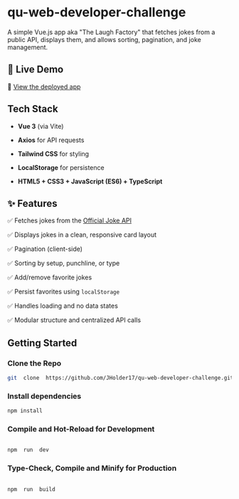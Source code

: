 
# qu-web-developer-challenge

A simple Vue.js app aka "The Laugh Factory" that fetches jokes from a public API, displays them, and allows sorting, pagination, and joke management.

## 🚀 Live Demo

🔗 [View the deployed app](https://jholder17.github.io/qu-web-developer-challenge/)

## Tech Stack

-  **Vue 3** (via Vite)

-  **Axios** for API requests

-  **Tailwind CSS** for styling

-  **LocalStorage** for persistence

-  **HTML5 + CSS3 + JavaScript (ES6) + TypeScript**

  

## ✨ Features

  

✅ Fetches jokes from the [Official Joke API](https://github.com/15Dkatz/official_joke_api)

✅ Displays jokes in a clean, responsive card layout

✅ Pagination (client-side)

✅ Sorting by setup, punchline, or type

✅ Add/remove favorite jokes

✅ Persist favorites using `localStorage`

✅ Handles loading and no data states

✅ Modular structure and centralized API calls

  

## Getting Started

  

### Clone the Repo

```sh
git  clone  https://github.com/JHolder17/qu-web-developer-challenge.git
```
### Install dependencies

```sh
npm install
```

### Compile and Hot-Reload for Development

```sh

npm  run  dev

```

  

### Type-Check, Compile and Minify for Production

  

```sh

npm  run  build

```
